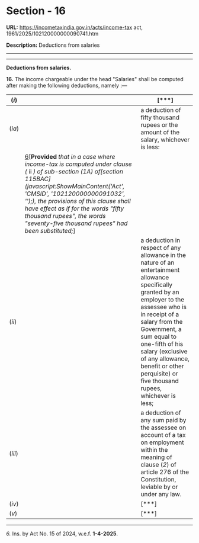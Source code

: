 # Section - 16

**URL:** https://incometaxindia.gov.in/acts/income-tax act, 1961/2025/102120000000090741.htm

**Description:** Deductions from salaries

---

****

**Deductions from salaries.**

**16.** The income chargeable under the head "Salaries" shall be computed after making the following deductions, namely :—

(_i_)|  |  [***]  
---|---|---  
(_ia_) |  | a deduction of fifty thousand rupees or the amount of the salary, whichever is less:  
|  | [6](javascript:ShowFootnote\('fn6'\);)[**Provided** _that in a case where income-tax is computed under clause (_ ii _) of sub-section (1A) of[section 115BAC](javascript:ShowMainContent\('Act', 'CMSID', '102120000000091032', ''\);), the provisions of this clause shall have effect as if for the words "fifty thousand rupees", the words "seventy-five thousand rupees" had been substituted;_]  
(_ii_)|  |  a deduction in respect of any allowance in the nature of an entertainment allowance specifically granted by an employer to the assessee who is in receipt of a salary from the Government, a sum equal to one-fifth of his salary (exclusive of any allowance, benefit or other perquisite) or five thousand rupees, whichever is less;  
(_iii_)|  |  a deduction of any sum paid by the assessee on account of a tax on employment within the meaning of clause (_2_) of article 276 of the Constitution, leviable by or under any law.  
(_iv_)|  |  [***]  
(_v_)|  |  [***]  
  
* * *

_6._ Ins. by Act No. 15 of 2024, w.e.f. **1-4-2025**.